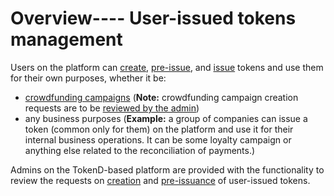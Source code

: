 # Overview---- User-issued tokens management

Users on the platform can [create](../../user-guide/user-issued-tokens/token-creation.md), [pre-issue](../../user-guide/user-issued-tokens/token-pre-issuance.md), and [issue](../../user-guide/user-issued-tokens/token-issuance.md) tokens and use them for their own purposes, whether it be:

* [crowdfunding campaigns](../crowdfunding-campaigns-management/overview.md) \(**Note:** crowdfunding campaign creation requests are to be [reviewed by the admin](../crowdfunding-campaigns-management/review-the-crowdfunding-campaign-creation-request.md)\)
* any business purposes \(**Example:** a group of companies can issue a token \(common only for them\) on the platform and use it for their internal business operations. It can be some loyalty campaign or anything else related to the reconciliation of payments.\)

Admins on the TokenD-based platform are provided with the functionality to review the requests on [creation](review-the-token-creation-request.md) and [pre-issuance](review-the-token-pre-issuance-request.md) of user-issued tokens.

